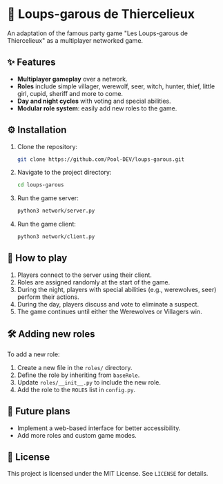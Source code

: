 # 🐺 **Loups-garous de Thiercelieux**

An adaptation of the famous party game "Les Loups-garous de Thiercelieux" as a multiplayer networked game.

## ✨ **Features**

* **Multiplayer gameplay** over a network.
* **Roles** include simple villager, werewolf, seer, witch, hunter, thief, little girl, cupid, sheriff and more to come.
* **Day and night cycles** with voting and special abilities.
* **Modular role system**: easily add new roles to the game.

## ⚙️ **Installation**

1. Clone the repository:

   ```bash
   git clone https://github.com/Pool-DEV/loups-garous.git
   ```
2. Navigate to the project directory:

   ```bash
   cd loups-garous
   ```
3. Run the game server:

   ```bash
   python3 network/server.py
   ```
4. Run the game client:

   ```bash
   python3 network/client.py
   ```

## 🎲 **How to play**

1. Players connect to the server using their client.
2. Roles are assigned randomly at the start of the game.
3. During the night, players with special abilities (e.g., werewolves, seer) perform their actions.
4. During the day, players discuss and vote to eliminate a suspect.
5. The game continues until either the Werewolves or Villagers win.

## 🛠️ **Adding new roles**

To add a new role:
1. Create a new file in the ``roles/`` directory.
2. Define the role by inheriting from ``baseRole``.
3. Update ``roles/__init__.py`` to include the new role.
4. Add the role to the ``ROLES`` list in ``config.py``.

## 🚀 **Future plans**

* Implement a web-based interface for better accessibility.
* Add more roles and custom game modes.

## 📜 **License**

This project is licensed under the MIT License. See ``LICENSE`` for details.